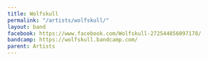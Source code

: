 ```yaml
---
title: Wolfskull
permalink: "/artists/wolfskull/"
layout: band
facebook: https://www.facebook.com/Wolfskull-272544856097178/
bandcamp: https://wolfskull.bandcamp.com/
parent: Artists
---
```

